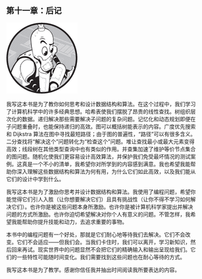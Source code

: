 ## 第十一章：**后记**

![图片](img/common01.jpg)

我写这本书是为了教你如何思考和设计数据结构和算法。在这个过程中，我们学习了计算机科学中的许多经典思想。哈希表使我们摆脱了昂贵的线性查找。树组织层次化的数据。递归解决那些需要解决子问题的复杂问题。记忆化和动态规划即便在子问题重叠时，也能保持递归的高效。图可以概括树能表示的内容。广度优先搜索和 Dijkstra 算法在图中寻找最短路径；由于图的普遍性，“路径”可以有很多含义。二分查找将“解决这个”问题转化为“检查这个”问题。堆让查找最小或最大元素变得高效；线段树在其他类型查询中也有类似的作用。并查集加速了维护等价节点集合的图问题。随机化使我们更容易设计高效算法，并保护我们免受最坏情况的测试案例。这真是一个不小的清单，我希望你对所学到的内容感到满意。我也希望我能帮助你深入理解这些数据结构和算法为何有用，为什么它们如此高效，以及我们能从它们的设计中学到什么。

我写这本书是为了激励你思考并设计数据结构和算法。我使用了编程问题，希望你能觉得它们引人入胜（让你想要解决它们）且具有挑战性（让你不得不学习如何解决它们）。也许你是被这些问题本身所激励。也许你是被计算机科学家提出并解决问题的方式所激励。也许你迫切希望解决对你个人有意义的问题。不管怎样，我希望我能帮助你提升技能和动力，去追求重要的事物。

本书中的编程问题有一个好处，那就是它们耐心地等待我们去解决。它们不会改变。它们不会适应——但我们会。当我们卡住时，我们可以离开，学习新知识，然后回来再试。现实世界中的问题显然不会把它们的精确输入和输出呈现给我们。它们的一些特性可能随时间变化。我们需要找到这些问题也在耐心等待的方式。

我写这本书是为了教学。感谢你信任我并抽出时间阅读我所要表达的内容。
